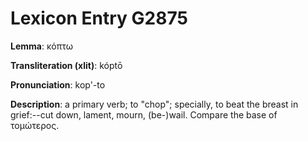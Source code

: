 # Lexicon Entry G2875

**Lemma**: κόπτω

**Transliteration (xlit)**: kóptō

**Pronunciation**: kop'-to

**Description**:
a primary verb; to "chop"; specially, to beat the breast in grief:--cut down, lament, mourn, (be-)wail. Compare the base of τομώτερος.

